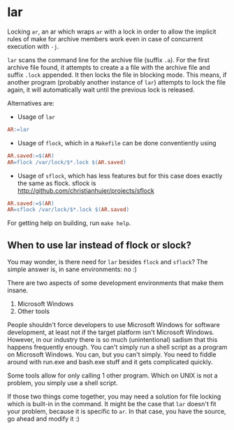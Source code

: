 lar
===

Locking `ar`, an ar which wraps `ar` with a lock in order to allow the implicit rules of make for archive members work even in case of concurrent execution with `-j`.

`lar` scans the command line for the archive file (suffix `.a`).
For the first archive file found, it attempts to create a a file with the archive file and suffix `.lock` appended.
It then locks the file in blocking mode.
This means, if another program (probably another instance of `lar`) attempts to lock the file again, it will automatically wait until the previous lock is released.

Alternatives are:
* Usage of `lar`
```Makefile
AR:=lar
```

* Usage of `flock`, which in a `Makefile` can be done conventiently using
```Makefile
AR.saved:=$(AR)
AR=flock /var/lock/$*.lock $(AR.saved)
```

* Usage of `sflock`, which has less features but for this case does exactly the same as flock.
  sflock is http://github.com/christianhujer/projects/sflock
```Makefile
AR.saved:=$(AR)
AR=sflock /var/lock/$*.lock $(AR.saved)
```

For getting help on building, run `make help`.

When to use lar instead of flock or slock?
------------------------------------------
You may wonder, is there need for `lar` besides `flock` and `sflock`?
The simple answer is, in sane environments: no :)

There are two aspects of some development environments that make them insane.
1. Microsoft Windows
2. Other tools

People shouldn't force developers to use Microsoft Windows for software development, at least not if the target platform isn't Microsoft Windows.
However, in our industry there is so much (unintentional) sadism that this happens frequently enough.
You can't simply run a shell script as a program on Microsoft Windows.
You can, but you can't simply.
You need to fiddle around with run.exe and bash.exe stuff and it gets complicated quickly.

Some tools allow for only calling 1 other program.
Which on UNIX is not a problem, you simply use a shell script.

If those two things come together, you may need a solution for file locking which is built-in in the command.
It might be the case that `lar` doesn't fit your problem, because it is specific to `ar`.
In that case, you have the source, go ahead and modify it :)

